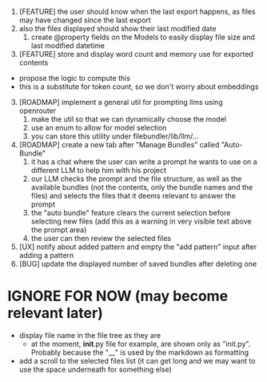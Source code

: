 1. [FEATURE] the user should know when the last export happens, as files may have changed since the last export
  1. also the files displayed should show their last modified date
      1. create @property fields on the Models to easily display file size and last modified datetime
2. [FEATURE] store and display word count and memory use for exported contents
  - propose the logic to compute this
  - this is a substitute for token count, so we don't worry about embeddings
3. [ROADMAP] implement a general util for prompting llms using openrouter
   1. make the util so that we can dynamically choose the model
   2. use an enum to allow for model selection
   3. you can store this utility under filebundler/lib/llm/...
4. [ROADMAP] create a new tab after "Manage Bundles" called "Auto-Bundle"
   1. it has a chat where the user can write a prompt he wants to use on a different LLM to help him with his project
   2. our LLM checks the prompt and the file structure, as well as the available bundles (not the contents, only the bundle names and the files) and selects the files that it deems relevant to answer the prompt
   3. the "auto bundle" feature clears the current selection before selecting new files (add this as a warning in very visible text above the prompt area)
   4. the user can then review the selected files
5. [UX] notify about added pattern and empty the "add pattern" input after adding a pattern
6. [BUG] update the displayed number of saved bundles after deleting one


# IGNORE FOR NOW (may become relevant later)
- display file name in the file tree as they are
  - at the moment, __init__.py file for example, are shown only as "init.py". Probably because the "__" is used by the markdown as formatting
- add a scroll to the selected files list (it can get long and we may want to use the space underneath for something else)